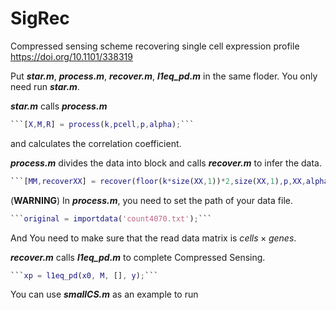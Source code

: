 # SigRec
Compressed sensing scheme recovering single cell expression profile 
https://doi.org/10.1101/338319

Put ***star.m***, ***process.m***, ***recover.m***, ***l1eq_pd.m*** in the same floder. You only need run ***star.m***.

***star.m*** calls ***process.m*** 

~~~matlab
```[X,M,R] = process(k,pcell,p,alpha);```
~~~

and calculates the correlation coefficient.

***process.m*** divides the data into block and calls ***recover.m*** to infer the data. 

~~~matlab
```[MM,recoverXX] = recover(floor(k*size(XX,1))*2,size(XX,1),p,XX,alpha);```
~~~

(**WARNING**) In ***process.m***, you need to set the path of your data file. 

~~~matlab
```original = importdata('count4070.txt');```
~~~

And You need to make sure that the read data matrix is $cells×genes$.

​***recover.m*** calls ***l1eq_pd.m*** to complete Compressed Sensing.

~~~matlab
```xp = l1eq_pd(x0, M, [], y);```
~~~

You can use ***smallCS.m*** as an example to run
